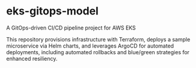 # eks-gitops-model
A GitOps-driven CI/CD pipeline project for AWS EKS

This repository provisions infrastructure with Terraform, deploys a sample microservice via Helm charts, and leverages ArgoCD for automated deployments, including automated rollbacks and blue/green strategies for enhanced resiliency.
